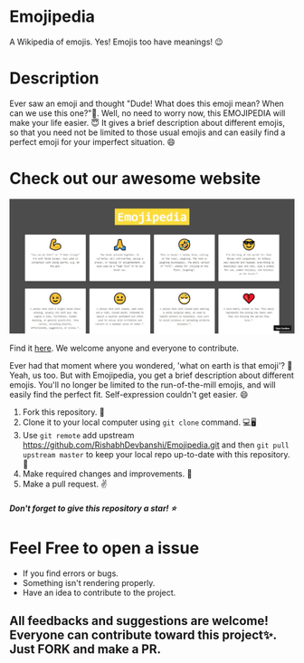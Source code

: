 # Emojipedia 



A Wikipedia of emojis. Yes! Emojis too have meanings! 😉

# Description

Ever saw an emoji and thought "Dude! What does this emoji mean? When can we use this one?"🤔. 
Well, no need to worry now, this EMOJIPEDIA will make your life easier. 😇 It gives a brief description about different emojis, so that you need not be limited to those usual emojis and can easily find a perfect emoji for your imperfect situation. 😄

# Check out our awesome website
  <img src="/website_screenshot.jpg">
  <p>Find it <a href="https://xiy62.csb.app/">here<a>.
    We welcome anyone and everyone to contribute.</p>

Ever had that moment where you wondered, 'what on earth is that emoji'? 🤔 
Yeah, us too. But with Emojipedia, you get a brief description about different emojis. You'll no longer be limited to the run-of-the-mill emojis, and will easily find the perfect fit. Self-expression couldn't get easier. 😄


1. Fork this repository. 📌
2. Clone it to your local computer using `git clone` command. 💻🖥️
3. Use `git remote` add upstream https://github.com/RishabhDevbanshi/Emojipedia.git and then `git pull upstream master` to keep your local repo up-to-date with this repository. 🧮
4. Make required changes and improvements. 🧠
5. Make a pull request. ✌️

<h5>Don't forget to give this repository a star! ⭐</h5>

# Feel Free to open a issue

<ul>
  <li>If you find errors or bugs.</li>
  <li>Something isn't rendering properly.</li>
  <li>Have an idea to contribute to the project.</li>
</ul>

<h2>All feedbacks and suggestions are welcome! Everyone can contribute toward this project✨. Just <strong>FORK</strong> and make a <strong>PR</strong>.</h2>

